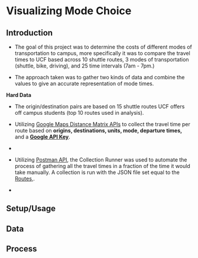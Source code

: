 # Visualizing Mode Choice

## Introduction
* The goal of this project was to determine the costs of different modes of transportation to campus, more specifically it was to compare the travel times to UCF based across 10 shuttle routes, 3 modes of transportation (shuttle, bike, driving), and 25 time intervals (7am - 7pm.)

* The approach taken was to gather two kinds of data and combine the values to give an accurate representation of mode times.

**Hard Data**
* The origin/destination pairs are based on 15 shuttle routes UCF offers off campus students (top 10 routes used in analysis). 
* Utilizing [Google Maps Distance Matrix APIs](https://developers.google.com/maps/documentation/distance-matrix/start) to collect the travel time per route based on **origins, destinations, units, mode, departure times,** and a **[Google API Key](https://developers.google.com/maps/documentation/distance-matrix/get-api-key)**.
* 

* Utilizing [Postman API](https://www.getpostman.com/), the Collection Runner was used to automate the process of gathering all the travel times in a fraction of the time it would take manually. A collection is run with the JSON file set equal to the [Routes,](). 
* 



## Setup/Usage

## Data

## Process

